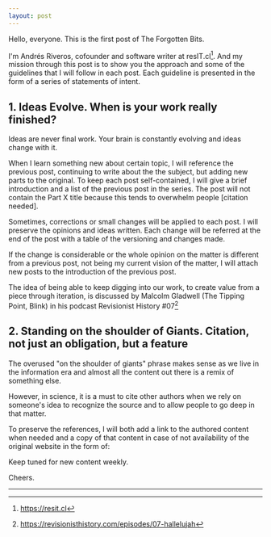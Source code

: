 ```yaml
---
layout: post
---
```


Hello, everyone. This is the first post of The Forgotten Bits.

I'm Andrés Riveros, cofounder and software writer at resIT.cl[^1]. And my mission through this post is to show you the approach and some of the guidelines that I will follow in each post. Each guideline is presented in the form of a series of statements of intent.

## 1. Ideas Evolve. When is your work really finished?

Ideas are never final work. Your brain is constantly evolving and ideas change with it.

When I learn something new about certain topic, I will reference the previous post, continuing to write about the the subject, but adding new parts to the original.
To keep each post self-contained, I will give a brief introduction and a list of the previous post in the series. The post will not contain the Part X title because this tends to overwhelm people [citation needed].

Sometimes, corrections or small changes will be applied to each post. I will preserve the opinions and ideas written. Each change will be referred at the end of the post with a table of the versioning and changes made.

If the change is considerable or the whole opinion on the matter is different from a previous post, not being my current vision of the matter, I will attach new posts to the introduction of the previous post.

The idea of being able to keep digging into our work, to create value from a piece through iteration, is discussed by Malcolm Gladwell (The Tipping Point, Blink) in his podcast Revisionist History #07[^2]

## 2. Standing on the shoulder of Giants. Citation, not just an obligation, but a feature

The overused "on the shoulder of giants" phrase makes sense as we live in the information era and almost all the content out there is a remix of something else.

However, in science, it is a must to cite other authors when we rely on someone's idea to recognize the source and to allow people to go deep in that matter.

To preserve the references, I will both add a link to the authored content when needed and a copy of that content in case of not availability of the original website in the form of:

Keep tuned for new content weekly.

Cheers.

<hr>

[^1]: https://resit.cl
[^2]: https://revisionisthistory.com/episodes/07-hallelujah
